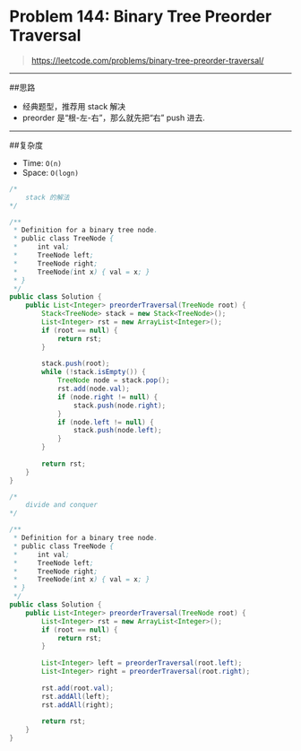 # Problem 144: Binary Tree Preorder Traversal

> https://leetcode.com/problems/binary-tree-preorder-traversal/

----------
##思路
* 经典题型，推荐用 stack 解决
* preorder 是“根-左-右”，那么就先把“右” push 进去.

---------
##复杂度
* Time: `O(n)`
* Space: `O(logn)`

```java
/*
    stack 的解法
*/

/**
 * Definition for a binary tree node.
 * public class TreeNode {
 *     int val;
 *     TreeNode left;
 *     TreeNode right;
 *     TreeNode(int x) { val = x; }
 * }
 */
public class Solution {
    public List<Integer> preorderTraversal(TreeNode root) {
        Stack<TreeNode> stack = new Stack<TreeNode>();
        List<Integer> rst = new ArrayList<Integer>();
        if (root == null) {
            return rst;
        }
        
        stack.push(root);
        while (!stack.isEmpty()) {
            TreeNode node = stack.pop();
            rst.add(node.val);
            if (node.right != null) {
                stack.push(node.right);
            }
            if (node.left != null) {
                stack.push(node.left);
            }
        }
        
        return rst;
    }
}
```

```java
/*
    divide and conquer
*/

/**
 * Definition for a binary tree node.
 * public class TreeNode {
 *     int val;
 *     TreeNode left;
 *     TreeNode right;
 *     TreeNode(int x) { val = x; }
 * }
 */
public class Solution {
    public List<Integer> preorderTraversal(TreeNode root) {
        List<Integer> rst = new ArrayList<Integer>();
        if (root == null) {
            return rst;
        }
        
        List<Integer> left = preorderTraversal(root.left);
        List<Integer> right = preorderTraversal(root.right);
        
        rst.add(root.val);
        rst.addAll(left);
        rst.addAll(right);
        
        return rst;
    }
}
```
